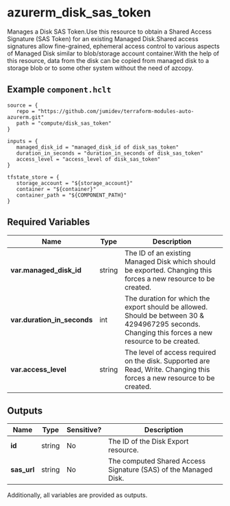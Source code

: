 # azurerm_disk_sas_token

Manages a Disk SAS Token.Use this resource to obtain a Shared Access Signature (SAS Token) for an existing Managed Disk.Shared access signatures allow fine-grained, ephemeral access control to various aspects of Managed Disk similar to blob/storage account container.With the help of this resource, data from the disk can be copied from managed disk to a storage blob or to some other system without the need of azcopy.

## Example `component.hclt`

```hcl
source = {
   repo = "https://github.com/jumidev/terraform-modules-auto-azurerm.git" 
   path = "compute/disk_sas_token" 
}

inputs = {
   managed_disk_id = "managed_disk_id of disk_sas_token" 
   duration_in_seconds = "duration_in_seconds of disk_sas_token" 
   access_level = "access_level of disk_sas_token" 
}

tfstate_store = {
   storage_account = "${storage_account}" 
   container = "${container}" 
   container_path = "${COMPONENT_PATH}" 
}

```

## Required Variables

| Name | Type |  Description |
| ---- | --------- |  ----------- |
| **var.managed_disk_id** | string |  The ID of an existing Managed Disk which should be exported. Changing this forces a new resource to be created. | 
| **var.duration_in_seconds** | int |  The duration for which the export should be allowed. Should be between 30 & 4294967295 seconds. Changing this forces a new resource to be created. | 
| **var.access_level** | string |  The level of access required on the disk. Supported are Read, Write. Changing this forces a new resource to be created. | 



## Outputs

| Name | Type | Sensitive? | Description |
| ---- | ---- | --------- | --------- |
| **id** | string | No  | The ID of the Disk Export resource. | 
| **sas_url** | string | No  | The computed Shared Access Signature (SAS) of the Managed Disk. | 

Additionally, all variables are provided as outputs.
